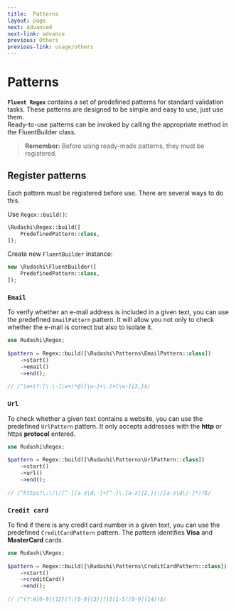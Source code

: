```yaml
---
title:  Patterns
layout: page
next: Advanced
next-link: advance
previous: Others
previous-link: usage/others
---
```


# Patterns

**`Fluent Regex`** contains a set of predefined patterns for standard validation tasks. These patterns are designed to be simple and easy to use, just use them.  
Ready-to-use patterns can be invoked by calling the appropriate method in the FluentBuilder class.

> **Remember:** Before using ready-made patterns, they must be registered.

## Register patterns

Each pattern must be registered before use. There are several ways to do this.

Use `Regex::build()`:

```php
\Rudashi\Regex::build([
    PredefinedPattern::class,
]);
```

Create new `FluentBuilder` instance:

```php
new \Rudashi\FluentBuilder([
    PredefinedPattern::class,
]);
```

### `Email`

To verify whether an e-mail address is included in a given text, you can use the predefined `EmailPattern` pattern. It will allow you not only to check whether the e-mail is correct but also to isolate it.

```php
use Rudashi\Regex;
 
$pattern = Regex::build([\Rudashi\Patterns\EmailPattern::class])
    ->start()
    ->email()
    ->end();
 
// /^\w+(?:[\.\-]\w+)*@([\w-]+\.)+[\w-]{2,}$/
```

### `Url`

To check whether a given text contains a website, you can use the predefined `UrlPattern` pattern. It only accepts addresses with the **http** or https **protocol** entered.

```php
use Rudashi\Regex;
 
$pattern = Regex::build([\Rudashi\Patterns\UrlPattern::class])
    ->start()
    ->url()
    ->end();
 
// /^https?\:\/\/[^-][a-z\d.-]+[^-]\.[a-z]{2,}(\/[a-z\d\/-]*)?$/
```

### `Credit card`

To find if there is any credit card number in a given text, you can use the predefined `CreditCardPattern` pattern. The pattern identifies **Visa** and **MasterCard** cards.

```php
use Rudashi\Regex;
 
$pattern = Regex::build([\Rudashi\Patterns\CreditCardPattern::class])
    ->start()
    ->creditCard()
    ->end();
 
// /^(?:4[0-9]{12}(?:[0-9]{3})?|5[1-5][0-9]{14})$/
```
